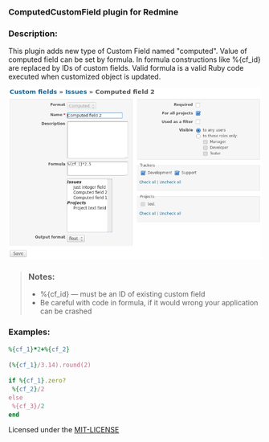 ### ComputedCustomField plugin for Redmine

### Description:
This plugin adds new type of Custom Field named "computed".
Value of computed field can be set by formula.
In formula constructions like %{cf_id} are replaced by IDs of custom fields.
Valid formula is a valid Ruby code executed when customized object is updated.

![ComputedCustomField plugin for Redmine](https://raw.githubusercontent.com/annikoff/images/master/redmine_plugin_computed_custom_field.png "")


> ### Notes:
> - %{cf_id} &mdash; must be an ID of existing custom field
> - Be careful with code in formula, if it would wrong your application can be crashed

### Examples:

```Ruby
%{cf_1}*2+%{cf_2}
```

```Ruby
(%{cf_1}/3.14).round(2)
```

```Ruby
if %{cf_1}.zero?
 %{cf_2}/2
else
 %{cf_3}/2
end
```

Licensed under the [MIT-LICENSE](https://raw.githubusercontent.com/annikoff/redmine_plugin_computed_custom_field/master/MIT-LICENSE)